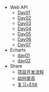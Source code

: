 <!-- - JS基础
  - [Day01](./jsBase/day01/day01.md)
  - [Day02](./jsBase/day02/day02.md)
  - [Day03](./jsBase/day03/day03.md)
  - [Day04](./jsBase/day04/day04.md)
  - [Day05](./jsBase/day05/day05.md)
  - [Day06](./jsBase/day06/day06.md)

- Web API
  - [Day01](./webApi/day01/01-webApi.md)
  - [Day02](./webApi/day02/02-webApi.md)
  - [Day03](./webApi/day03/03-webApi.md)
  - [Day04](./webApi/day04/04-webApi.md)
  - [Day05](./webApi/day05/05-webApi.md)
  - [Day06](./webApi/day06/06-webApi.md)
  - [Day07](./webApi/day07/07-webApi.md)
- jQuery
  - [Day01](./jquery/day01/01-jquery.md)
  - [Day02](./jquery/day02/02-jquery.md)
  - [Day03](./jquery/day03/03-jquery.md) -->

<!-- - JS高级
  - [breakPoint](./jsAdvance/breakpoint/断点.md)
  - [day01](./jsAdvance/jsTwo/day01.md)
  - [day02](./jsAdvance/jsTwo/day02.md) -->
- Web API
  - [Day01](./Course-2022/web8.0-md/day01/web-day01.md)
  - [Day02](./Course-2022/web8.0-md/day02/web-day02.md)
  - [Day03](./Course-2022/web8.0-md/day03/web-day03.md)
  - [Day04](./Course-2022/web8.0-md/day04/web-day04.md)
  - [Day05](./Course-2022/web8.0-md/day05/web-day05.md)
  - [Day06](./Course-2022/web8.0-md/day06/web-day06.md)
  - [Day07](./Course-2022/web8.0-md/day07/web-day07.md)
- Echarts
  - [day01](./echarts/day01/01-echarts.md)
  - [day02](./echarts/day02/02-echarts.md)
- Share
  - [项目开发流程](./share/项目开发流程.md)
  - [如何提高](./share/怎么提高.md)
  - [复习+ES6](./share/前置知识点.md)

